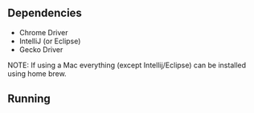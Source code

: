 ## Dependencies

* Chrome Driver
* IntelliJ (or Eclipse)
* Gecko Driver

NOTE: If using a Mac everything (except Intellij/Eclipse) can be installed using home brew.

## Running



